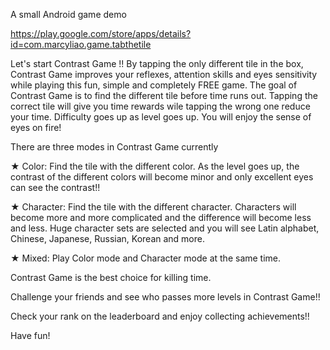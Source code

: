 A small Android game demo

https://play.google.com/store/apps/details?id=com.marcyliao.game.tabthetile

Let's start Contrast Game !!
By tapping the only different tile in the box, Contrast Game improves your reflexes, attention skills and eyes sensitivity while playing this fun, simple and completely FREE game.
The goal of Contrast Game is to find the different tile before time runs out. Tapping the correct tile will give you time rewards wile tapping the wrong one reduce your time. Difficulty goes up as level goes up. You will enjoy the sense of eyes on fire!

There are three modes in Contrast Game currently

★ Color: Find the tile with the different color. As the level goes up, the contrast of the different colors will become minor and only excellent eyes can see the contrast!!

★ Character: Find the tile with the different character. Characters will become more and more complicated and the difference will become less and less. Huge character sets are selected and you will see Latin alphabet, Chinese, Japanese, Russian, Korean and more.

★ Mixed: Play Color mode and Character mode at the same time.

Contrast Game is the best choice for killing time.

Challenge your friends and see who passes more levels in Contrast Game!!

Check your rank on the leaderboard and enjoy collecting achievements!!

Have fun!
